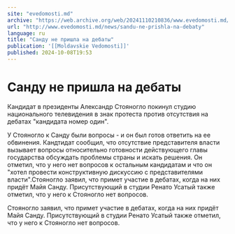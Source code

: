```yaml
---
site: "evedomosti.md"
archive: "https://web.archive.org/web/20241110210836/www.evedomosti.md/news/sandu-ne-prishla-na-debaty"
url: "http://www.evedomosti.md/news/sandu-ne-prishla-na-debaty"
language: ru
title: "Санду не пришла на дебаты"
publication: '[[Moldavskie Vedomosti]]'
published: 2024-10-08T19:53
---
```


# Санду не пришла на дебаты

Кандидат в президенты Александр Стояногло покинул студию национального телевидения в знак протеста против отсутствия на дебатах "кандидата номер один".

У Стояногло к Санду были вопросы - и он был готов ответить на ее обвинения. Кандтидат сообщил, что отсутствие представителя власти вызывает вопросы относительно готовности действующего главы государства обсуждать проблемы страны и искать решения. Он отметил, что у него нет вопросов к остальным кандидатам и что он "хотел провести конструктивную дискуссию с представителями власти".Стояногло заявил, что примет участие в дебатах, когда на них придёт Майя Санду. Присутствующий в студии Ренато Усатый также отметил, что у него к Стояногло нет вопросов.

Стояногло заявил, что примет участие в дебатах, когда на них придёт Майя Санду. Присутствующий в студии Ренато Усатый также отметил, что у него к Стояногло нет вопросов.
